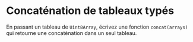 
# Concaténation de tableaux typés

En passant un tableau de `Uint8Array`, écrivez une fonction `concat(arrays)` qui retourne une concaténation dans un seul tableau.
